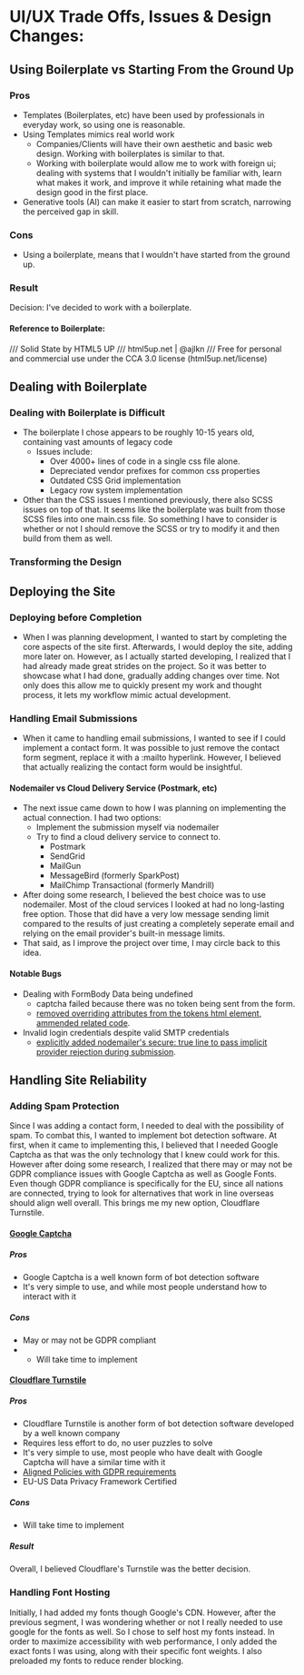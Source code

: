 # UI/UX Trade Offs, Issues & Design Changes:

## Using Boilerplate vs Starting From the Ground Up

### Pros
- Templates (Boilerplates, etc) have been used by professionals in everyday work, so using one is reasonable.
- Using Templates mimics real world work
  - Companies/Clients will have their own aesthetic and basic web design. Working with boilerplates is similar to that.
  - Working with boilerplate would allow me to work with foreign ui; dealing with systems that I wouldn't initially be familiar with, learn what makes it work, and improve it while retaining what made the design good in the first place.
- Generative tools (AI) can make it easier to start from scratch, narrowing the perceived gap in skill.
### Cons
- Using a boilerplate, means that I wouldn't have started from the ground up.
### Result
Decision: I've decided to work with a boilerplate. 


#### Reference to Boilerplate:

/// Solid State by HTML5 UP
/// html5up.net | @ajlkn
/// Free for personal and commercial use under the CCA 3.0 license (html5up.net/license)

## Dealing with Boilerplate
### Dealing with Boilerplate is Difficult
- The boilerplate I chose appears to be roughly 10-15 years old, containing vast amounts of legacy code
  - Issues include:
    - Over 4000+ lines of code in a single css file alone.
    - Depreciated vendor prefixes for common css properties
    - Outdated CSS Grid implementation
    - Legacy row system implementation
- Other than the CSS issues I mentioned previously, there also SCSS issues on top of that. It seems like the boilerplate was built from those SCSS files into one main.css file. So something I have to consider is whether or not I should remove the SCSS or try to modify it and then build from them as well.

### Transforming the Design

## Deploying the Site
### Deploying before Completion
- When I was planning development, I wanted to start by completing the core aspects of the site first. Afterwards, I would deploy the site, adding more later on. However, as I actually started developing, I realized that I had already made great strides on the project. So it was better to showcase what I had done, gradually adding changes over time. Not only does this allow me to quickly present my work and thought process, it lets my workflow mimic actual development.

### Handling Email Submissions
- When it came to handling email submissions, I wanted to see if I could implement a contact form. It was possible to just remove the contact form segment, replace it with a :mailto hyperlink. However, I believed that actually realizing the contact form would be insightful.
#### Nodemailer vs Cloud Delivery Service (Postmark, etc)
  - The next issue came down to how I was planning on implementing the actual connection. I had two options:
    - Implement the submission myself via nodemailer
    - Try to find a cloud delivery service to connect to.
      - Postmark
      - SendGrid
      - MailGun
      - MessageBird (formerly SparkPost)
      - MailChimp Transactional (formerly Mandrill)
  - After doing some research, I believed the best choice was to use nodemailer. Most of the cloud services I looked at had no long-lasting free option. Those that did have a very low message sending limit compared to the results of just creating a completely seperate email and relying on the email provider's built-in message limits.
  - That said, as I improve the project over time, I may circle back to this idea.
#### Notable Bugs
- Dealing with FormBody Data being undefined
  - captcha failed because there was no token being sent from the form.
  - [removed overriding attributes from the tokens html element, ammended related code](https://github.com/iaketepe/iaketepe/commit/ae755cedbf38bfdc7004069dc64fbcf987e1b4ce).
- Invalid login credentials despite valid SMTP credentials
  - [explicitly added nodemailer's secure: true line to pass implicit provider rejection during submission](https://github.com/iaketepe/iaketepe/commit/4358823ea6a3b6066ad93476bf376b2e7f604662).

## Handling Site Reliability
### Adding Spam Protection
Since I was adding a contact form, I needed to deal with the possibility of spam. To combat this, I wanted to implement bot detection software. At first, when it came to implementing this, I believed that I needed Google Captcha as that was the only technology that I knew could work for this. However after doing some research, I realized that there may or may not be GDPR compliance issues with Google Captcha as well as Google Fonts. Even though GDPR compliance is specifically for the EU, since all nations are connected, trying to look for alternatives that work in line overseas should align well overall. This brings me my new option, Cloudflare Turnstile.

#### [Google Captcha](https://cloud.google.com/security/products/recaptcha?hl=en)
##### Pros
- Google Captcha is a well known form of bot detection software
- It's very simple to use, and while most people understand how to interact with it
##### Cons
- May or may not be GDPR compliant
- - Will take time to implement

#### [Cloudflare Turnstile](https://www.cloudflare.com/en-ca/application-services/products/turnstile/)
##### Pros
- Cloudflare Turnstile is another form of bot detection software developed by a well known company
- Requires less effort to do, no user puzzles to solve
- It's very simple to use, most people who have dealt with Google Captcha will have a similar time with it
- [Aligned Policies with GDPR requirements](https://www.cloudflare.com/trust-hub/gdpr/)
- EU-US Data Privacy Framework Certified
##### Cons
- Will take time to implement

##### Result
Overall, I believed Cloudflare's Turnstile was the better decision.

### Handling Font Hosting
Initially, I had added my fonts though Google's CDN. However, after the previous segment, I was wondering whether or not I really needed to use google for the fonts as well. So I chose to self host my fonts instead. In order to maximize accessibility with web performance, I only added the exact fonts I was using, along with their specific font weights. I also preloaded my fonts to reduce render blocking.
